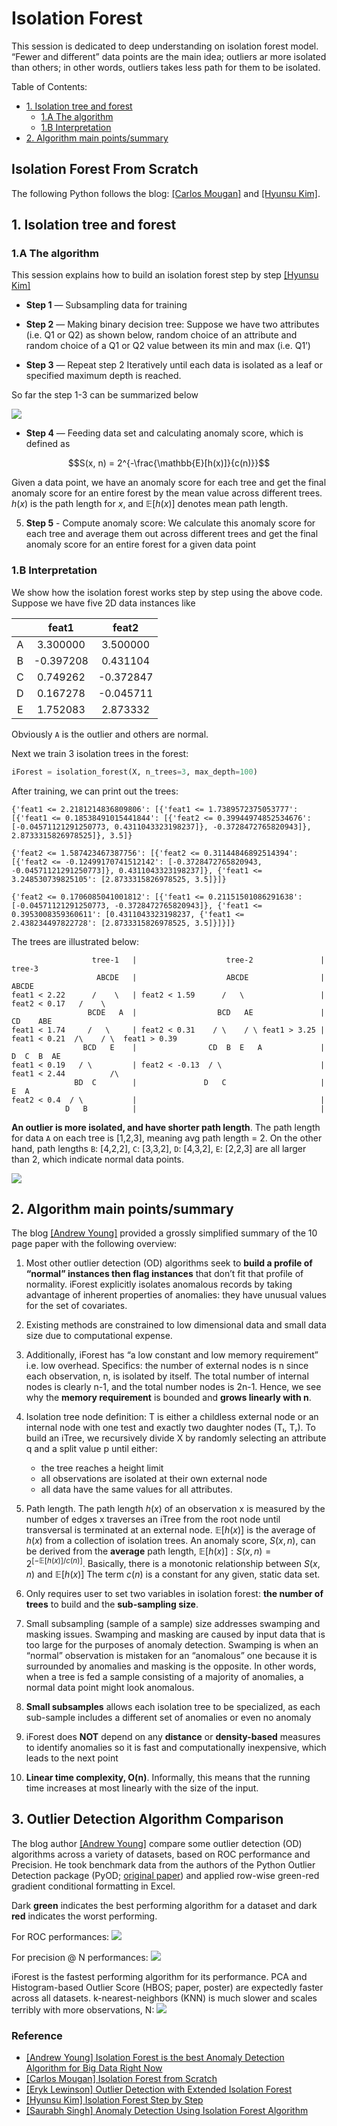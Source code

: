 # Isolation Forest

This session is dedicated to deep understanding on isolation forest model. “Fewer and different” data points are the main idea; outliers ar more isolated than others; in other words, outliers takes less path for them to be isolated.


Table of Contents:

* [1. Isolation tree and forest](https://github.com/HsiangHung/Machine_Learning_Note/tree/master/Anomaly_Detection/isolation_forest#1-isolation-tree-and-forest)
     * [1.A The algorithm](https://github.com/HsiangHung/Machine_Learning_Note/tree/master/Anomaly_Detection/isolation_forest#1a-the-algorithm) 
     * [1.B Interpretation](https://github.com/HsiangHung/Machine_Learning_Note/tree/master/Anomaly_Detection/isolation_forest#1b-interpretation)
* [2. Algorithm main points/summary](https://github.com/HsiangHung/Machine_Learning_Note/tree/master/Anomaly_Detection/isolation_forest#2-algorithm-main-pointssummary)
     




## Isolation Forest From Scratch

The following Python follows the blog: [[Carlos Mougan]][Isolation Forest from Scratch] and [[Hyunsu Kim]][Isolation Forest Step by Step].

## 1. Isolation tree and forest

### 1.A The algorithm

This session explains how to build an isolation forest step by step [[Hyunsu Kim]][Isolation Forest Step by Step]

* **Step 1** — Subsampling data for training

* **Step 2** — Making binary decision tree: Suppose we have two attributes (i.e. Q1 or Q2) as shown below, random choice of an attribute and random choice of a Q1 or Q2 value between its min and max (i.e. Q1’)

* **Step 3** — Repeat step 2 Iteratively until each data is isolated as a leaf or specified maximum depth is reached.

So far the step 1-3 can be summarized below

![](images/isolation_tree.png)

* **Step 4** — Feeding data set and calculating anomaly score, which is defined as 

$$S(x, n) = 2^{-\frac{\mathbb{E}[h(x)]}{c(n)}}$$

Given a data point, we have an anomaly score for each tree and get the final anomaly score for an entire forest by the mean value across different trees. $h(x)$ is the path length for $x$, and $\mathbb{E}[h(x)]$ denotes mean path length. 


5. **Step 5** - Compute anomaly score: We calculate this anomaly score for each tree and average them out across different trees and get the final anomaly score for an entire forest for a given data point

### 1.B Interpretation

We show how the isolation forest works step by step using the above code. Suppose we have five 2D data instances like

| | feat1 | feat2|
|:-:|:-:| :-:|
|A|  3.300000 | 3.500000 |
|B| -0.397208 | 0.431104 |
|C|  0.749262 |-0.372847 |
|D|  0.167278 |-0.045711 |
|E|  1.752083 | 2.873332 |

Obviously `A` is the outlier and others are normal.

Next we train 3 isolation trees in the forest:
```Python 
iForest = isolation_forest(X, n_trees=3, max_depth=100)
```
After training, we can print out the trees:
```
{'feat1 <= 2.2181214836809806': [{'feat1 <= 1.7389572375053777': [{'feat1 <= 0.18538491015441844': [{'feat2 <= 0.39944974852534676': [-0.04571121291250773, 0.4311043323198237]}, -0.3728472765820943]}, 2.8733315826978525]}, 3.5]}

{'feat2 <= 1.587423467387756': [{'feat2 <= 0.31144846892514394': [{'feat2 <= -0.12499170741512142': [-0.3728472765820943, -0.04571121291250773]}, 0.4311043323198237]}, {'feat1 <= 3.248530739825105': [2.8733315826978525, 3.5]}]}

{'feat2 <= 0.1706085041001812': [{'feat1 <= 0.21151501086291638': [-0.04571121291250773, -0.3728472765820943]}, {'feat1 <= 0.3953008359360611': [0.4311043323198237, {'feat1 <= 2.438234497822728': [2.8733315826978525, 3.5]}]}]}
```
The trees are illustrated below:
```
                  tree-1   |                    tree-2               |                 tree-3
                   ABCDE   |                    ABCDE                |                 ABCDE
feat1 < 2.22      /    \   | feat2 < 1.59      /   \                 | feat2 < 0.17   /    \
                 BCDE   A  |                  BCD   AE               |               CD    ABE
feat1 < 1.74     /   \     | feat2 < 0.31    / \    / \ feat1 > 3.25 | feat1 < 0.21  /\    / \  feat1 > 0.39           
                BCD   E    |                CD  B  E   A             |              D  C  B  AE
feat1 < 0.19   / \         | feat2 < -0.13  / \                      | feat1 < 2.44          /\
              BD  C        |               D   C                     |                      E  A
feat2 < 0.4  / \           |                                         |
            D   B          |                                         |
```


**An outlier is more isolated, and have shorter path length**. The path length for data `A` on each tree is [1,2,3], meaning avg path length = 2. On the other hand, path lengths `B`: [4,2,2], `C`: [3,3,2], `D`: [4,3,2], `E`: [2,2,3] are all larger than 2, which indicate normal data points.

![](images/isolation_forest.png)



   
## 2. Algorithm main points/summary

The blog [[Andrew Young]][Isolation Forest is the best Anomaly Detection Algorithm for Big Data Right Now] provided a grossly simplified summary of the 10 page paper with the following overview:

1. Most other outlier detection (OD) algorithms seek to **build a profile of “normal” instances then flag instances** that don’t fit that profile of normality. iForest explicitly isolates anomalous records by taking advantage of inherent properties of anomalies: they have unusual values for the set of covariates.

2. Existing methods are constrained to low dimensional data and small data size due to computational expense.

3. Additionally, iForest has “a low constant and low memory requirement” i.e. low overhead. Specifics: the number of external nodes is n since each observation, n, is isolated by itself. The total number of internal nodes is clearly n-1, and the total number nodes is 2n-1. Hence, we see why the **memory requirement** is bounded and **grows linearly with n**.

4. Isolation tree node definition: T is either a childless external node or an internal node with one test and exactly two daughter nodes (Tₗ, Tᵣ). To build an iTree, we recursively divide X by randomly selecting an attribute q and a split value p until either: 
   *  the tree reaches a height limit
   *  all observations are isolated at their own external node
   *  all data have the same values for all attributes.

5. Path length. The path length $h(x)$ of an observation x is measured by the number of edges x traverses an iTree from the root node until transversal is terminated at an external node. $\mathbb{E}[h(x)]$ is the average of $h(x)$ from a collection of isolation trees. An anomaly score, $S(x, n)$, can be derived from the **average** path length, $\mathbb{E}[h(x)]: S(x, n) = 2^[− \mathbb{E}[h(x)] / c(n)]$. Basically, there is a monotonic relationship between $S(x,n)$ and $\mathbb{E}[h(x)]$ The term $c(n)$ is a constant for any given, static data set.

6. Only requires user to set two variables in isolation forest: **the number of trees** to build and the **sub-sampling size**. 

7. Small subsampling (sample of a sample) size addresses swamping and masking issues. Swamping and masking are caused by input data that is too large for the purposes of anomaly detection. Swamping is when an “normal” observation is mistaken for an “anomalous” one because it is surrounded by anomalies and masking is the opposite. In other words, when a tree is fed a sample consisting of a majority of anomalies, a normal data point might look anomalous. 

8. **Small subsamples** allows each isolation tree to be specialized, as each sub-sample includes a different set of anomalies or even no anomaly

9. iForest does **NOT** depend on any **distance** or **density-based** measures to identify anomalies so it is fast and computationally inexpensive, which leads to the next point

10. **Linear time complexity, O(n)**. Informally, this means that the running time increases at most linearly with the size of the input. 


## 3. Outlier Detection Algorithm Comparison

The blog author [[Andrew Young]][Isolation Forest is the best Anomaly Detection Algorithm for Big Data Right Now] compare some outlier detection (OD) algorithms across a variety of datasets, based on ROC performance and Precision. He took benchmark data from the authors of the Python Outlier Detection package (PyOD; [original paper](https://www.jmlr.org/papers/volume20/19-011/19-011.pdf)) and applied row-wise green-red gradient conditional formatting in Excel. 

Dark **green** indicates the best performing algorithm for a dataset and dark **red** indicates the worst performing.

For ROC performances:
![](images/ROC_performance.png)

For precision @ N performances:
![](images/precision_performance.png)

iForest is the fastest performing algorithm for its performance. PCA and Histogram-based Outlier Score (HBOS; paper, poster) are expectedly faster across all datasets. k-nearest-neighbors (KNN) is much slower and scales terribly with more observations, N:
![](images/timespent_comparison.png)

### Reference

* [Isolation Forest is the best Anomaly Detection Algorithm for Big Data Right Now]: https://towardsdatascience.com/isolation-forest-is-the-best-anomaly-detection-algorithm-for-big-data-right-now-e1a18ec0f94f
[[Andrew Young] Isolation Forest is the best Anomaly Detection Algorithm for Big Data Right Now](https://towardsdatascience.com/isolation-forest-is-the-best-anomaly-detection-algorithm-for-big-data-right-now-e1a18ec0f94f)
* [Isolation Forest from Scratch]: https://towardsdatascience.com/isolation-forest-from-scratch-e7e5978e6f4c
[[Carlos Mougan] Isolation Forest from Scratch](https://towardsdatascience.com/isolation-forest-from-scratch-e7e5978e6f4c)
* [Outlier Detection with Extended Isolation Forest]: https://towardsdatascience.com/outlier-detection-with-extended-isolation-forest-1e248a3fe97b
[[Eryk Lewinson] Outlier Detection with Extended Isolation Forest](https://towardsdatascience.com/outlier-detection-with-extended-isolation-forest-1e248a3fe97b)
* [Isolation Forest Step by Step]: https://hyunsukim-9320.medium.com/isolation-forest-step-by-step-341b82923168
[[Hyunsu Kim] Isolation Forest Step by Step](https://hyunsukim-9320.medium.com/isolation-forest-step-by-step-341b82923168)
* [Anomaly Detection Using Isolation Forest Algorithm]: https://medium.com/analytics-vidhya/anomaly-detection-using-isolation-forest-algorithm-8cf36c38d6f7
[[Saurabh Singh] Anomaly Detection Using Isolation Forest Algorithm](https://medium.com/analytics-vidhya/anomaly-detection-using-isolation-forest-algorithm-8cf36c38d6f7)

